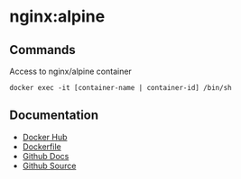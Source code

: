 # nginx:alpine

## Commands

Access to nginx/alpine container

`docker exec -it [container-name | container-id] /bin/sh`

## Documentation

* [Docker Hub](https://hub.docker.com/_/nginx)
* [Dockerfile](https://github.com/nginxinc/docker-nginx/blob/e5123eea0d29c8d13df17d782f15679458ff899e/stable/alpine/Dockerfile)
* [Github Docs](https://github.com/docker-library/repo-info)
* [Github Source](https://github.com/nginxinc/docker-nginx/tree/e5123eea0d29c8d13df17d782f15679458ff899e)
